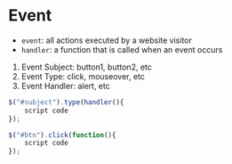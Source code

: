 # Event

- `event`: all actions executed by a website visitor
- `handler`: a function that is called when an event occurs

1. Event Subject: button1, button2, etc
2. Event Type: click, mouseover, etc
3. Event Handler: alert, etc

```js
$("#subject").type(handler(){
    script code
});

$("#btn").click(function(){
    script code
});

